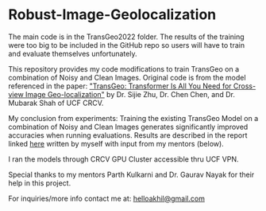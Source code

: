 # Robust-Image-Geolocalization
The main code is in the TransGeo2022 folder. The results of the training were too big to be included in the GitHub repo so users will have to train and evaluate themselves unfortunately.

This repository provides my code modifications to train TransGeo on a combination of Noisy and Clean Images. Original code is from the model referenced in the paper: ["TransGeo: Transformer Is All You Need for Cross-view Image Geo-localization"](https://arxiv.org/pdf/2204.00097.pdf) by Dr. Sijie Zhu, Dr. Chen Chen, and Dr. Mubarak Shah of UCF CRCV.

My conclusion from experiments: Training the existing TransGeo Model on a combination of Noisy and Clean Images generates significantly improved accuracies when running evaluations. Results are described in the report linked [here](https://www.crcv.ucf.edu/wp-content/uploads/2018/11/Akhil-Final-report.pdf) written by myself with input from my mentors (below).

I ran the models through CRCV GPU Cluster accessible thru UCF VPN.

Special thanks to my mentors Parth Kulkarni and Dr. Gaurav Nayak for their help in this project.

For inquiries/more info contact me at: helloakhil@gmail.com

